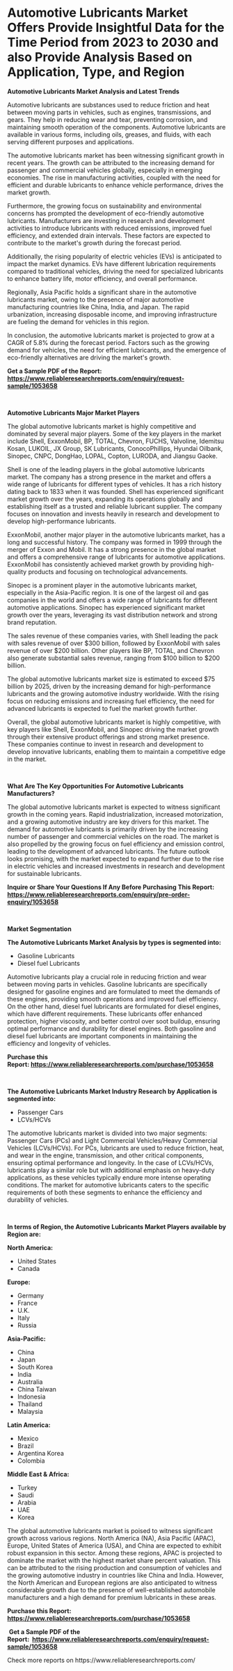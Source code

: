 <p><h1>Automotive Lubricants Market Offers Provide Insightful Data for the Time Period from 2023 to 2030 and also Provide Analysis Based on Application, Type, and Region</h1></p><p><strong>Automotive Lubricants Market Analysis and Latest Trends</strong></p>
<p><p>Automotive lubricants are substances used to reduce friction and heat between moving parts in vehicles, such as engines, transmissions, and gears. They help in reducing wear and tear, preventing corrosion, and maintaining smooth operation of the components. Automotive lubricants are available in various forms, including oils, greases, and fluids, with each serving different purposes and applications.</p><p>The automotive lubricants market has been witnessing significant growth in recent years. The growth can be attributed to the increasing demand for passenger and commercial vehicles globally, especially in emerging economies. The rise in manufacturing activities, coupled with the need for efficient and durable lubricants to enhance vehicle performance, drives the market growth.</p><p>Furthermore, the growing focus on sustainability and environmental concerns has prompted the development of eco-friendly automotive lubricants. Manufacturers are investing in research and development activities to introduce lubricants with reduced emissions, improved fuel efficiency, and extended drain intervals. These factors are expected to contribute to the market's growth during the forecast period.</p><p>Additionally, the rising popularity of electric vehicles (EVs) is anticipated to impact the market dynamics. EVs have different lubrication requirements compared to traditional vehicles, driving the need for specialized lubricants to enhance battery life, motor efficiency, and overall performance.</p><p>Regionally, Asia Pacific holds a significant share in the automotive lubricants market, owing to the presence of major automotive manufacturing countries like China, India, and Japan. The rapid urbanization, increasing disposable income, and improving infrastructure are fueling the demand for vehicles in this region.</p><p>In conclusion, the automotive lubricants market is projected to grow at a CAGR of 5.8% during the forecast period. Factors such as the growing demand for vehicles, the need for efficient lubricants, and the emergence of eco-friendly alternatives are driving the market's growth.</p></p>
<p><strong>Get a Sample PDF of the Report:&nbsp; <a href="https://www.reliableresearchreports.com/enquiry/request-sample/1053658">https://www.reliableresearchreports.com/enquiry/request-sample/1053658</a></strong></p>
<p>&nbsp;</p>
<p><strong>Automotive Lubricants Major Market Players</strong></p>
<p><p>The global automotive lubricants market is highly competitive and dominated by several major players. Some of the key players in the market include Shell, ExxonMobil, BP, TOTAL, Chevron, FUCHS, Valvoline, Idemitsu Kosan, LUKOIL, JX Group, SK Lubricants, ConocoPhillips, Hyundai Oilbank, Sinopec, CNPC, DongHao, LOPAL, Copton, LURODA, and Jiangsu Gaoke.</p><p>Shell is one of the leading players in the global automotive lubricants market. The company has a strong presence in the market and offers a wide range of lubricants for different types of vehicles. It has a rich history dating back to 1833 when it was founded. Shell has experienced significant market growth over the years, expanding its operations globally and establishing itself as a trusted and reliable lubricant supplier. The company focuses on innovation and invests heavily in research and development to develop high-performance lubricants.</p><p>ExxonMobil, another major player in the automotive lubricants market, has a long and successful history. The company was formed in 1999 through the merger of Exxon and Mobil. It has a strong presence in the global market and offers a comprehensive range of lubricants for automotive applications. ExxonMobil has consistently achieved market growth by providing high-quality products and focusing on technological advancements.</p><p>Sinopec is a prominent player in the automotive lubricants market, especially in the Asia-Pacific region. It is one of the largest oil and gas companies in the world and offers a wide range of lubricants for different automotive applications. Sinopec has experienced significant market growth over the years, leveraging its vast distribution network and strong brand reputation.</p><p>The sales revenue of these companies varies, with Shell leading the pack with sales revenue of over $300 billion, followed by ExxonMobil with sales revenue of over $200 billion. Other players like BP, TOTAL, and Chevron also generate substantial sales revenue, ranging from $100 billion to $200 billion.</p><p>The global automotive lubricants market size is estimated to exceed $75 billion by 2025, driven by the increasing demand for high-performance lubricants and the growing automotive industry worldwide. With the rising focus on reducing emissions and increasing fuel efficiency, the need for advanced lubricants is expected to fuel the market growth further.</p><p>Overall, the global automotive lubricants market is highly competitive, with key players like Shell, ExxonMobil, and Sinopec driving the market growth through their extensive product offerings and strong market presence. These companies continue to invest in research and development to develop innovative lubricants, enabling them to maintain a competitive edge in the market.</p></p>
<p>&nbsp;</p>
<p><strong>What Are The Key Opportunities For Automotive Lubricants Manufacturers?</strong></p>
<p><p>The global automotive lubricants market is expected to witness significant growth in the coming years. Rapid industrialization, increased motorization, and a growing automotive industry are key drivers for this market. The demand for automotive lubricants is primarily driven by the increasing number of passenger and commercial vehicles on the road. The market is also propelled by the growing focus on fuel efficiency and emission control, leading to the development of advanced lubricants. The future outlook looks promising, with the market expected to expand further due to the rise in electric vehicles and increased investments in research and development for sustainable lubricants.</p></p>
<p><strong>Inquire or Share Your Questions If Any Before Purchasing This Report: <a href="https://www.reliableresearchreports.com/enquiry/pre-order-enquiry/1053658">https://www.reliableresearchreports.com/enquiry/pre-order-enquiry/1053658</a></strong></p>
<p>&nbsp;</p>
<p><strong>Market Segmentation</strong></p>
<p><strong>The Automotive Lubricants Market Analysis by types is segmented into:</strong></p>
<p><ul><li>Gasoline Lubricants</li><li>Diesel fuel Lubricants</li></ul></p>
<p><p>Automotive lubricants play a crucial role in reducing friction and wear between moving parts in vehicles. Gasoline lubricants are specifically designed for gasoline engines and are formulated to meet the demands of these engines, providing smooth operations and improved fuel efficiency. On the other hand, diesel fuel lubricants are formulated for diesel engines, which have different requirements. These lubricants offer enhanced protection, higher viscosity, and better control over soot buildup, ensuring optimal performance and durability for diesel engines. Both gasoline and diesel fuel lubricants are important components in maintaining the efficiency and longevity of vehicles.</p></p>
<p><strong>Purchase this Report:&nbsp;<a href="https://www.reliableresearchreports.com/purchase/1053658">https://www.reliableresearchreports.com/purchase/1053658</a></strong></p>
<p>&nbsp;</p>
<p><strong>The Automotive Lubricants Market Industry Research by Application is segmented into:</strong></p>
<p><ul><li>Passenger Cars</li><li>LCVs/HCVs</li></ul></p>
<p><p>The automotive lubricants market is divided into two major segments: Passenger Cars (PCs) and Light Commercial Vehicles/Heavy Commercial Vehicles (LCVs/HCVs). For PCs, lubricants are used to reduce friction, heat, and wear in the engine, transmission, and other critical components, ensuring optimal performance and longevity. In the case of LCVs/HCVs, lubricants play a similar role but with additional emphasis on heavy-duty applications, as these vehicles typically endure more intense operating conditions. The market for automotive lubricants caters to the specific requirements of both these segments to enhance the efficiency and durability of vehicles.</p></p>
<p>&nbsp;</p>
<p><strong>In terms of Region, the Automotive Lubricants Market Players available by Region are:</strong></p>
<p>
    <p> <strong> North America: </strong>
        <ul>
            <li>United States</li>
            <li>Canada</li>
        </ul>
        </p> 
    <p> <strong> Europe: </strong>
        <ul>
            <li>Germany</li>
            <li>France</li>
            <li>U.K.</li>
            <li>Italy</li>
            <li>Russia</li>
        </ul>
        </p> 
    <p> <strong> Asia-Pacific: </strong>
        <ul>
            <li>China</li>
            <li>Japan</li>
            <li>South Korea</li>
            <li>India</li>
            <li>Australia</li>
            <li>China Taiwan</li>
            <li>Indonesia</li>
            <li>Thailand</li>
            <li>Malaysia</li>
        </ul>
        </p> 
    <p> <strong> Latin America: </strong>
        <ul>
            <li>Mexico</li>
            <li>Brazil</li>
            <li>Argentina Korea</li>
            <li>Colombia</li>
        </ul>
        </p> 
    <p> <strong> Middle East & Africa: </strong>
        <ul>
            <li>Turkey</li>
            <li>Saudi</li>
            <li>Arabia</li>
            <li>UAE</li>
            <li>Korea</li>
        </ul>
    </p>
    </p>
<p><p>The global automotive lubricants market is poised to witness significant growth across various regions. North America (NA), Asia Pacific (APAC), Europe, United States of America (USA), and China are expected to exhibit robust expansion in this sector. Among these regions, APAC is projected to dominate the market with the highest market share percent valuation. This can be attributed to the rising production and consumption of vehicles and the growing automotive industry in countries like China and India. However, the North American and European regions are also anticipated to witness considerable growth due to the presence of well-established automobile manufacturers and a high demand for premium lubricants in these areas.</p></p>
<p><strong>Purchase this Report: <a href="https://www.reliableresearchreports.com/purchase/1053658">https://www.reliableresearchreports.com/purchase/1053658</a></strong></p>
<p>&nbsp;<strong>Get a Sample PDF of the Report:&nbsp;&nbsp;<a href="https://www.reliableresearchreports.com/enquiry/request-sample/1053658">https://www.reliableresearchreports.com/enquiry/request-sample/1053658</a></strong></p>
<p><strong></strong></p>
<p>Check more reports on https://www.reliableresearchreports.com/</p>